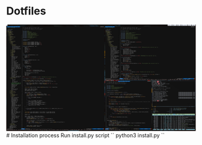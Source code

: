 # Dotfiles
<img src="screenshot.png">
# Installation process
Run install.py script
`` python3 install.py ``
